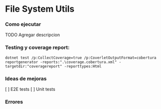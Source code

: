 # File System Utils

### Como ejecutar
TODO Agregar descripcion

### Testing y coverage report:

`dotnet test /p:CollectCoverage=true /p:CoverletOutputFormat=cobertura`
`reportgenerator -reports:".\coverage.cobertura.xml" -targetdir:"coveragereport" -reporttypes:Html`

### Ideas de mejoras
[ ] E2E tests
[ ] Unit tests

### Errores
